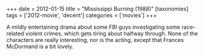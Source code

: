 +++
date = 2012-01-15
title = "Mississippi Burning (1988)"
[taxonomies]
tags = ['2012-movie', 'decent']
categories = ['movies']
+++

A mildly entertaining drama about some FBI guys investigating some
race-related violent crimes, which gets tiring about halfway through.
None of the characters are really interesting, nor is the acting, except
that Frances McDormand is a bit lovely.
